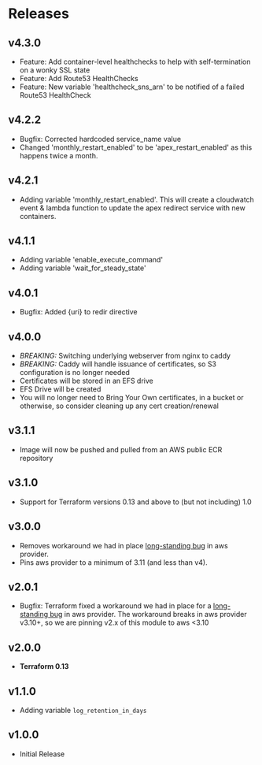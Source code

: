 # Releases

## v4.3.0
- Feature: Add container-level healthchecks to help with self-termination on a wonky SSL state
- Feature: Add Route53 HealthChecks
- Feature: New variable 'healthcheck_sns_arn' to be notified of a failed Route53 HealthCheck

## v4.2.2

- Bugfix: Corrected hardcoded service_name value
- Changed 'monthly_restart_enabled' to be 'apex_restart_enabled' as this happens twice a month.

## v4.2.1

- Adding variable 'monthly_restart_enabled'. This will create a cloudwatch event & lambda function to update the apex redirect service with new containers.

## v4.1.1

- Adding variable 'enable_execute_command'
- Adding variable 'wait_for_steady_state'

## v4.0.1

- Bugfix: Added {uri} to redir directive

## v4.0.0

- *BREAKING:* Switching underlying webserver from nginx to caddy
- *BREAKING:* Caddy will handle issuance of certificates, so S3 configuration is no longer needed
- Certificates will be stored in an EFS drive
- EFS Drive will be created
- You will no longer need to Bring Your Own certificates, in a bucket or otherwise, so consider cleaning up any cert creation/renewal

## v3.1.1

- Image will now be pushed and pulled from an AWS public ECR repository

## v3.1.0

- Support for Terraform versions 0.13 and above to (but not including) 1.0

## v3.0.0

- Removes workaround we had in place [long-standing bug](https://github.com/terraform-providers/terraform-provider-aws/issues/10494) in aws provider.
- Pins aws provider to a minimum of 3.11 (and less than v4).

## v2.0.1

- Bugfix: Terraform fixed a workaround we had in place for a [long-standing bug](https://github.com/terraform-providers/terraform-provider-aws/issues/10494) in aws provider.
  The workaround breaks in aws provider v3.10+, so we are pinning v2.x of this module to aws <3.10

## v2.0.0

- **Terraform 0.13**

## v1.1.0

- Adding variable `log_retention_in_days`

## v1.0.0

- Initial Release
